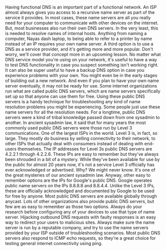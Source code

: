 Having functional DNS is an important part of a functional network. An ISP almost always gives you access to a recursive name server as part of the service it provides. In most cases, these name servers are all you really need for your computer to communicate with other devices on the internet. But, most businesses also run their own DNS servers. In the very least, this is needed to resolve names of internal hosts. Anything from naming a computer, Nayas dash laptop, to being able to refer to a printer by name instead of an IP requires your own name server. A third option is to use a DNS as a service provider, and it's getting more and more popular. Don't worry, we'll cover that concept more in an upcoming lesson. No matter what DNS service model you're using on your network, it's useful to have a way to test DNS functionality in case you suspect something isn't working right. It can also be super useful to have a backup DNS option in case you experience problems with your own. You might even be in the early stages of building out a new network. And even if you plan to have your own name server eventually, it may not be ready for use. Some internet organizations run what are called public DNS servers, which are name servers specifically set up so that anyone can use them for free. Using these public DNS servers is a handy technique for troubleshooting any kind of name resolution problems you might be experiencing. Some people just use these name servers for all the resolution needs. For a longtime, public DNS servers were a kind of tribal knowledge passed down from one sysadmin to another. In ancient sysadmin law, it said that for many years the most commonly used public DNS servers were those run by Level 3 communications. One of the largest ISPs in the world. Level 3 is, in fact, so large. They mostly do business by selling connectivity to their network, to other ISPs that actually deal with consumers instead of dealing with end-users themselves. The IP addresses for Level 3s public DNS servers are 4.2.2.1 through 4.2.2.6. These IPs are easy to remember but they've always been shrouded in a bit of a mystery. While they've been available for use by the public for almost 20 years now, it's not a service Level 3 officially has ever acknowledged or advertised. Why? We might never know. It's one of the great mysteries of our ancient sysadmin law. Anyway, other easy to remember options are the IPs for Google's public DNS. Google operates public name servers on the IPs 8.8.8.8 and 8.8.4.4. Unlike the Level 3 IPs, these are officially acknowledged and documented by Google to be used for free by anyone. Most public DNS servers are available globally through anycast. Lots of other organizations also provide public DNS servers, but few are as easy to remember as those two options. Always do your research before configuring any of your devices to use that type of name server. Hijacking outbound DNS requests with faulty responses is an easy way to redirect your users to malicious sites. Always make sure the name server is run by a reputable company, and try to use the name servers provided by your ISP outside of troubleshooting scenarios. Most public DNS servers also respond to ICMP echo requests, so they're a great choice for testing general internet connectivity using ping.
